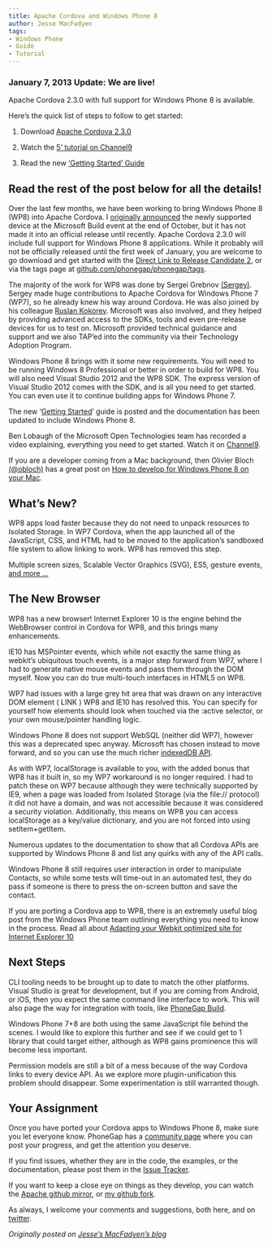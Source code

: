 ```yaml
---
title: Apache Cordova and Windows Phone 8
author: Jesse MacFadyen
tags:
- Windows Phone
- Guide
- Tutorial
---
```


### January 7, 2013 Update: We are live!
Apache Cordova 2.3.0 with full support for Windows Phone 8 is available.

Here’s the quick list of steps to follow to get started:

1. Download [Apache Cordova 2.3.0](http://bit.ly/ZhKa0B)

2. Watch the [5’ tutorial on Channel9](http://bit.ly/WoH0WC)

3. Read the new [‘Getting Started’ Guide](http://bit.ly/TH2FMX)

Read the rest of the post below for all the details!
--


Over the last few months, we have been working to bring Windows Phone 8 (WP8) into Apache Cordova. I [originally announced](http://www.risingj.com/archives/314) the newly supported device at the Microsoft Build event at the end of October, but it has not made it into an official release until recently. Apache Cordova 2.3.0 will include full support for Windows Phone 8 applications. While it probably will not be officially released until the first week of January, you are welcome to go download and get started with the [Direct Link to Release Candidate 2](https://github.com/phonegap/phonegap/archive/2.3.0rc2.zip), or via the tags page at [github.com/phonegap/phonegap/tags](http://github.com/phonegap/phonegap/tags).

The majority of the work for WP8 was done by Sergei Grebnov [(Sergey)](https://github.com/sgrebnov). Sergey made huge contributions to Apache Cordova for Windows Phone 7 (WP7), so he already knew his way around Cordova. He was also joined by his colleague [Ruslan Kokorev](https://github.com/rkokorev).
Microsoft was also involved, and they helped by providing advanced access to the SDKs, tools and even pre-release devices for us to test on. Microsoft provided technical guidance and support and we also TAP’ed into the community via their Technology Adoption Program.

Windows Phone 8 brings with it some new requirements. You will need to be running Windows 8 Professional or better in order to build for WP8. You will also need Visual Studio 2012 and the WP8 SDK. The express version of Visual Studio 2012 comes with the SDK, and is all you need to get started. You can even use it to continue building apps for Windows Phone 7.

The new ‘[Getting Started](http://docs.phonegap.com/en/2.3.0rc2/guide_getting-started_windows-phone-8_index.md.html#Getting%20Started%20with%20Windows%20Phone%208)’ guide is posted and the documentation has been updated to include Windows Phone 8.

Ben Lobaugh of the Microsoft Open Technologies team has recorded a video explaining, everything you need to get started. Watch it on [Channel9](http://channel9.msdn.com/Blogs/Interoperability/Getting-started-with-Windows-Phone-8-and-Cordova).

If you are a developer coming from a Mac background, then Olivier Bloch [(@obloch)](http://twitter.com/obloch) has a great post on [How to develop for Windows Phone 8 on your Mac](http://blogs.msdn.com/b/interoperability/archive/2012/12/21/how-to-develop-for-windows-phone-8-on-your-mac.aspx).

What’s New?
-----------

WP8 apps load faster because they do not need to unpack resources to Isolated Storage. In WP7 Cordova, when the app launched all of the JavaScript, CSS, and HTML had to be moved to the application’s sandboxed file system to allow linking to work. WP8 has removed this step.

Multiple screen sizes, Scalable Vector Graphics (SVG), ES5, gesture events, [and more ...](http://msdn.microsoft.com/library/windowsphone/develop/jj206940(v=vs.105).aspx)

The New Browser
---------------

WP8 has a new browser! Internet Explorer 10 is the engine behind the WebBrowser control in Cordova for WP8, and this brings many enhancements.

IE10 has MSPointer events, which while not exactly the same thing as webkit’s ubiquitous touch events, is a major step forward from WP7, where I had to generate native mouse events and pass them through the DOM myself. Now you can do true multi-touch interfaces in HTML5 on WP8.

WP7 had issues with a large grey hit area that was drawn on any interactive DOM element ( LINK )
WP8 and IE10 has resolved this. You can specify for yourself how elements should look when touched via the :active selector, or your own mouse/pointer handling logic.

Windows Phone 8 does not support WebSQL (neither did WP7), however this was a deprecated spec anyway. Microsoft has chosen instead to move forward, and so you can use the much richer [indexedDB API](http://msdn.microsoft.com/en-us/library/ie/hh673548(v=vs.85).aspx).

As with WP7, localStorage is available to you, with the added bonus that WP8 has it built in, so my WP7 workaround is no longer required. I had to patch these on WP7 because although they were technically supported by IE9, when a page was loaded from Isolated Storage (via the file:// protocol) it did not have a domain, and was not accessible because it was considered a security violation. Additionally, this means on WP8 you can access localStorage as a key/value dictionary, and you are not forced into using setItem+getItem.

Numerous updates to the documentation to show that all Cordova APIs are supported by Windows Phone 8 and list any quirks with any of the API calls.

Windows Phone 8 still requires user interaction in order to manipulate Contacts, so while some tests will time-out in an automated test, they do pass if someone is there to press the on-screen button and save the contact.

If you are porting a Cordova app to WP8, there is an extremely useful blog post from the Windows Phone team outlining everything you need to know in the process. Read all about [Adapting your Webkit optimized site for Internet Explorer 10](http://blogs.windows.com/windows_phone/b/wpdev/archive/2012/11/15/adapting-your-webkit-optimized-site-for-internet-explorer-10.aspx)

Next Steps
----------

CLI tooling needs to be brought up to date to match the other platforms. Visual Studio is great for development, but if you are coming from Android, or iOS, then you expect the same command line interface to work. This will also page the way for integration with tools, like [PhoneGap Build](http://build.phonegap.com/).

Windows Phone 7+8 are both using the same JavaScript file behind the scenes. I would like to explore this further and see if we could get to 1 library that could target either, although as WP8 gains prominence this will become less important.

Permission models are still a bit of a mess because of the way Cordova links to every device API. As we explore more plugin-unification this problem should disappear. Some experimentation is still warranted though.

Your Assignment
---------------

Once you have ported your Cordova apps to Windows Phone 8, make sure you let everyone know. PhoneGap has a [community page](http://www.phonegap.com/app/submit) where you can post your progress, and get the attention you deserve.

If you find issues, whether they are in the code, the examples, or the documentation, please post them in the [Issue Tracker](https://issues.apache.org/jira/browse/CB).

If you want to keep a close eye on things as they develop, you can watch the [Apache github mirror](https://github.com/apache/cordova-wp8), or [my github fork](https://github.com/purplecabbage/cordova-wp8).

As always, I welcome your comments and suggestions, both here, and on [twitter](http://twitter.com/purplecabbage).


*Originally posted on [Jesse’s MacFadyen’s blog](http://www.risingj.com/archives/374)*

